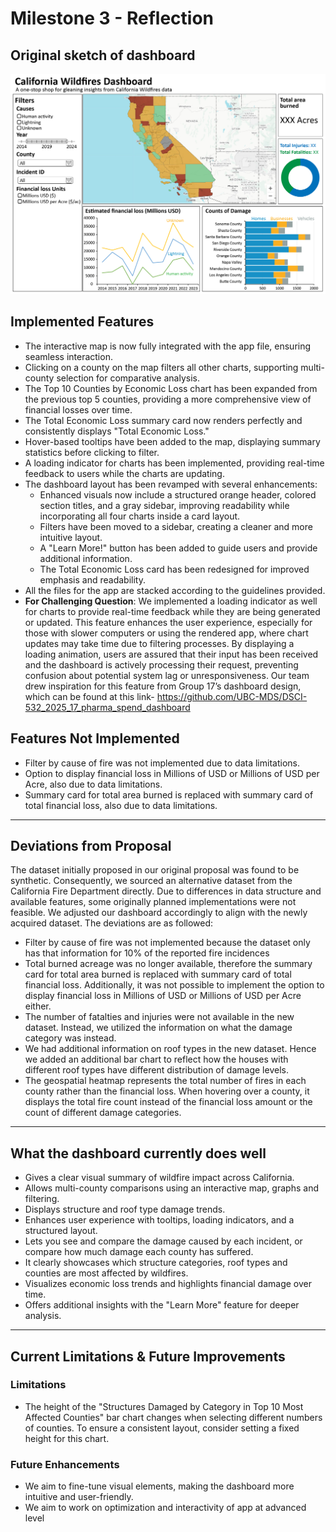 # Milestone 3 - Reflection

## Original sketch of dashboard
![Sketch of California wildfire dashboard](../img/sketch.png)

## **Implemented Features**
- The interactive map is now fully integrated with the app file, ensuring seamless interaction.  
- Clicking on a county on the map filters all other charts, supporting multi-county selection for comparative analysis.  
- The Top 10 Counties by Economic Loss chart has been expanded from the previous top 5 counties, providing a more comprehensive view of financial losses over time.  
- The Total Economic Loss summary card now renders perfectly and consistently displays "Total Economic Loss."  
- Hover-based tooltips have been added to the map, displaying summary statistics before clicking to filter.  
- A loading indicator for charts has been implemented, providing real-time feedback to users while the charts are updating.  
- The dashboard layout has been revamped with several enhancements:  
  - Enhanced visuals now include a structured orange header, colored section titles, and a gray sidebar, improving readability while incorporating all four charts inside a card layout.  
  - Filters have been moved to a sidebar, creating a cleaner and more intuitive layout.  
  - A "Learn More!" button has been added to guide users and provide additional information.  
  - The Total Economic Loss card has been redesigned for improved emphasis and readability. 
- All the files for the app are stacked according to the guidelines provided.
- **For Challenging Question**: We implemented a loading indicator as well for charts to provide real-time feedback while they are being generated or updated. This feature enhances the user experience, especially for those with slower computers or using the rendered app, where chart updates may take time due to filtering processes. By displaying a loading animation, users are assured that their input has been received and the dashboard is actively processing their request, preventing confusion about potential system lag or unresponsiveness. Our team drew inspiration for this feature from Group 17’s dashboard design, which can be found at this link- https://github.com/UBC-MDS/DSCI-532_2025_17_pharma_spend_dashboard


## **Features Not Implemented**
- Filter by cause of fire was not implemented due to data limitations.
- Option to display financial loss in Millions of USD or Millions of USD per Acre, also due to data limitations.
- Summary card for total area burned is replaced with summary card of total financial loss, also due to data limitations. 

-----------------------------------------------------------
## **Deviations from Proposal**
The dataset initially proposed in our original proposal was found to be synthetic. Consequently, we sourced an alternative dataset from the California Fire Department directly. Due to differences in data structure and available features, some originally planned implementations were not feasible. We adjusted our dashboard accordingly to align with the newly acquired dataset. The deviations are as followed:
- Filter by cause of fire was not implemented because the dataset only has that information for 10% of the reported fire incidences
- Total burned acreage was no longer available, therefore the summary card for total area burned is replaced with summary card of total financial loss. Additionally, it was not possible to implement the option to display financial loss in Millions of USD or Millions of USD per Acre either.
- The number of fatalties and injuries were not available in the new dataset. Instead, we utilized the information on what the damage category was instead.
- We had additional information on roof types in the new dataset. Hence we added an additional bar chart to reflect how the houses with different roof types have different distribution of damage levels.
- The geospatial heatmap represents the total number of fires in each county rather than the financial loss. When hovering over a county, it displays the total fire count instead of the financial loss amount or the count of different damage categories. 



-----------------------------------------------------------
## **What the dashboard currently does well**
- Gives a clear visual summary of wildfire impact across California. 
- Allows multi-county comparisons using an interactive map, graphs and filtering. 
- Displays structure and roof type damage trends.
- Enhances user experience with tooltips, loading indicators, and a structured layout.  
- Lets you see and compare the damage caused by each incident, or compare how much damage each county has suffered.
- It clearly showcases which structure categories, roof types and counties are most affected by wildfires.
- Visualizes economic loss trends and highlights financial damage over time.
- Offers additional insights with the "Learn More" feature for deeper analysis.

-----------------------------------------------------------
## **Current Limitations & Future Improvements**

### **Limitations**
- The height of the "Structures Damaged by Category in Top 10 Most Affected Counties" bar chart changes when selecting different numbers of counties. To ensure a consistent layout, consider setting a fixed height for this chart.


### **Future Enhancements**

- We aim to fine-tune visual elements, making the dashboard more intuitive and user-friendly.
- We aim to work on optimization and interactivity of app at advanced level
